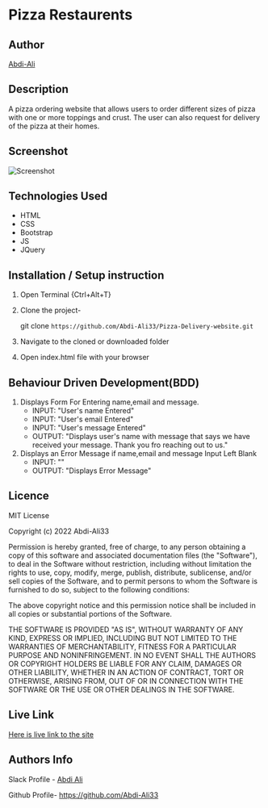 # Pizza Restaurents

## Author

[Abdi-Ali](https://github.com/Abdi-Ali33)

## Description

A pizza ordering website that allows users to order different sizes of pizza with one or more toppings and crust. The user can also request for delivery of the pizza at their homes.

## Screenshot

![Screenshot](./screenshot/screenshot.jpg)

## Technologies Used

- HTML
- CSS
- Bootstrap
- JS
- JQuery

## Installation / Setup instruction

1. Open Terminal {Ctrl+Alt+T}

2. Clone the project-

   git clone `https://github.com/Abdi-Ali33/Pizza-Delivery-website.git`

3. Navigate to the cloned or downloaded folder
4. Open index.html file with your browser

## Behaviour Driven Development(BDD)

1. Displays Form For Entering name,email and message.
   - INPUT: "User's name Entered"
   - INPUT: "User's email Entered"
   - INPUT: "User's message Entered"
   - OUTPUT: "Displays user's name with message that says we have received your message. Thank you fro reaching out to us."
2. Displays an Error Message if name,email and message Input Left Blank
   - INPUT: ""
   - OUTPUT: "Displays Error Message"

## Licence

MIT License

Copyright (c) 2022 Abdi-Ali33

Permission is hereby granted, free of charge, to any person obtaining a copy
of this software and associated documentation files (the "Software"), to deal
in the Software without restriction, including without limitation the rights
to use, copy, modify, merge, publish, distribute, sublicense, and/or sell
copies of the Software, and to permit persons to whom the Software is
furnished to do so, subject to the following conditions:

The above copyright notice and this permission notice shall be included in all
copies or substantial portions of the Software.

THE SOFTWARE IS PROVIDED "AS IS", WITHOUT WARRANTY OF ANY KIND, EXPRESS OR
IMPLIED, INCLUDING BUT NOT LIMITED TO THE WARRANTIES OF MERCHANTABILITY,
FITNESS FOR A PARTICULAR PURPOSE AND NONINFRINGEMENT. IN NO EVENT SHALL THE
AUTHORS OR COPYRIGHT HOLDERS BE LIABLE FOR ANY CLAIM, DAMAGES OR OTHER
LIABILITY, WHETHER IN AN ACTION OF CONTRACT, TORT OR OTHERWISE, ARISING FROM,
OUT OF OR IN CONNECTION WITH THE SOFTWARE OR THE USE OR OTHER DEALINGS IN THE
SOFTWARE.

## Live Link

[Here is live link to the site](https://abdi-ali33.github.io/Pizza-Delivery-website/)

## Authors Info

Slack Profile - [Abdi Ali](https://app.slack.com/client/T0101L740P4/D032HD8S7CP)

Github Profile- https://github.com/Abdi-Ali33
